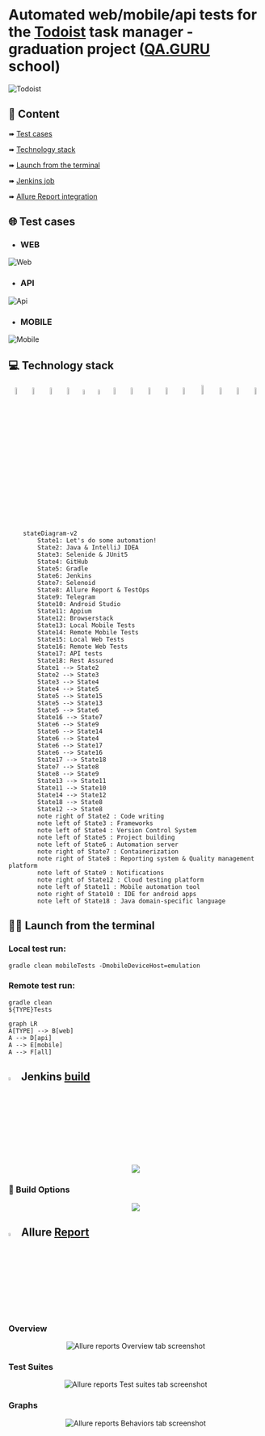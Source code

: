 # Automated web/mobile/api tests for the [Todoist](http://todoist.com/) task manager  - graduation project ([QA.GURU](https://qa.guru/) school)
<p align="left">
<img title="Todoist" src="images/logo/todoist.PNG">
</p>

##  :page_with_curl: Content

➠ [Test cases](#TestCases)

➠ [Technology stack](#TechnologyStack)

➠ [Launch from the terminal](#Terminal)

➠ [Jenkins job](#Jenkins)

➠ [Allure Report integration](#Report)

## :globe_with_meridians: <a name="TestCases"></a> Test cases
- ### WEB
<p align="left">
<img title="Web" src="images/screenshots/Web.PNG">
</p>

- ### API
<p align="left">
<img title="Api" src="images/screenshots/Api.PNG">
</p>

- ### MOBILE
<p align="left">
<img title="Mobile" src="images/screenshots/Mobile.PNG">
</p>

## :computer: <a name="TechnologyStack"></a> Technology stack

<p align="center">
<img width="6%" title="Java" src="images/logo/Java.svg">
<img width="6%" title="IntelliJ IDEA" src="images/logo/Intelij_IDEA.svg">
<img width="6%" title="JUnit5" src="images/logo/JUnit5.svg">
<img width="6%" title="Selenide" src="images/logo/Selenide.svg">
<img width="5%" title="Appium" src="images/logo/Appium.svg">
<img width="5%" title="RestAssured" src="images/logo/RestAssured.svg">
<img width="6%" title="Jenkins" src="images/logo/Jenkins.svg">
<img width="6%" title="Gradle" src="images/logo/Gradle.svg">
<img width="6%" title="GitHub" src="images/logo/GitHub.svg">
<img width="6%" title="Selenoid" src="images/logo/Selenoid.svg">
<img width="6%" title="Browserstack" src="images/logo/Browserstack.svg">
<img width="7%" title="Android Studio" src="images/logo/android-studio-1.svg">
<img width="6%" title="Allure Report" src="images/logo/Allure_Report.svg">
<img width="6%" title="Allure TestOps" src="images/logo/Allure_TO.svg">
<img width="6%" title="Telegram" src="images/logo/Telegram.svg">
</p>

```mermaid        
    stateDiagram-v2
        State1: Let's do some automation!
        State2: Java & IntelliJ IDEA
        State3: Selenide & JUnit5
        State4: GitHub
        State5: Gradle
        State6: Jenkins
        State7: Selenoid
        State8: Allure Report & TestOps
        State9: Telegram
        State10: Android Studio
        State11: Appium
        State12: Browserstack
        State13: Local Mobile Tests
        State14: Remote Mobile Tests
        State15: Local Web Tests
        State16: Remote Web Tests
        State17: API tests
        State18: Rest Assured
        State1 --> State2
        State2 --> State3
        State3 --> State4
        State4 --> State5
        State5 --> State15
        State5 --> State13
        State5 --> State6
        State16 --> State7
        State6 --> State9
        State6 --> State14
        State6 --> State4
        State6 --> State17
        State6 --> State16
        State17 --> State18
        State7 --> State8
        State8 --> State9
        State13 --> State11
        State11 --> State10
        State14 --> State12
        State18 --> State8
        State12 --> State8
        note right of State2 : Code writing
        note left of State3 : Frameworks
        note left of State4 : Version Control System
        note left of State5 : Project building
        note left of State6 : Automation server
        note right of State7 : Containerization
        note right of State8 : Reporting system & Quality management platform
        note left of State9 : Notifications
        note right of State12 : Cloud testing platform
        note left of State11 : Mobile automation tool
        note right of State10 : IDE for android apps
        note left of State18 : Java domain-specific language
```

## :technologist: <a name="Terminal"></a> Launch from the terminal

### Local test run:

```
gradle clean mobileTests -DmobileDeviceHost=emulation
```

### Remote test run:

```
gradle clean 
${TYPE}Tests
```

```mermaid
graph LR
A[TYPE] --> B[web]
A --> D[api]
A --> E[mobile]
A --> F[all]
```

## <a name="Jenkins"></a><img width="4%" title="Jenkins" src="images/logo/Jenkins.svg"> Jenkins [build](https://jenkins.autotests.cloud/job/SergeevSS90-Diploma-todoist/)

<p align="center">
  <img src="images/screenshots/Jenkins.PNG">
</p>

### :robot: Build Options

<p align="center">
  <img src="images/screenshots/BuildOptions.PNG">
</p>

## <a name="Report"></a><img width="4%" title="Allure Report" src="images/logo/Allure_Report.svg"> Allure [Report](https://jenkins.autotests.cloud/job/SergeevSS90-Diploma-todoist/)

### Overview

<p align="center">
<img title="Allure reports Overview tab screenshot" src="images/screenshots/AR-main_page.PNG">
</p>

### Test Suites

<p align="center">
<img title="Allure reports Test suites tab screenshot" src="images/screenshots/AR-test_cases.PNG">
</p>

### Graphs

<p align="center">
<img title="Allure reports Behaviors tab screenshot" src="images/screenshots/AR-graphs.PNG">
</p>

